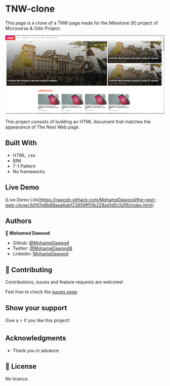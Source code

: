 # TNW-clone

This page is a clone of a TNW page made for the Milestone [6] project of Microverse &amp; Odin Project.

![screenshot](screenshot.png)

This project consists of building an HTML document that matches the appearance of The Next Web page.

## Built With

- HTML, css
- BIM
- 7-1 Pattern
- No frameworks

## Live Demo

[Live Demo Link]https://rawcdn.githack.com/MohameDawood/the-next-web-clone/3d107e8b88aea6abf23959ff01b229ad1d5c5d16/index.html)

## Authors

👤 **Mohamed Dawood**

- Github: [@MohameDawood](https://github.com/MohameDawood/)
- Twitter: [@MohameDawood8](https://twitter.com/Mohamedawood8)
- Linkedin: [MohameDawood](https://www.linkedin.com/in/mohamedawood/)

## 🤝 Contributing

Contributions, issues and feature requests are welcome!

Feel free to check the [issues page](issues/).

## Show your support

Give a ⭐️ if you like this project!

## Acknowledgments

- Thank you in advance

## 📝 License

No licence.

